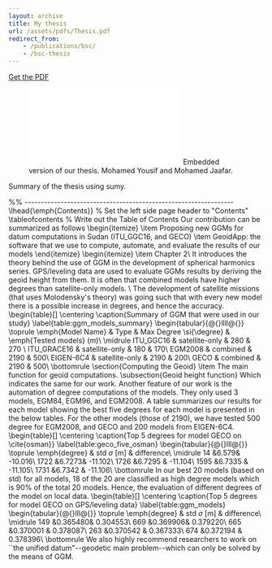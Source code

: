 ```yaml
---
layout: archive
title: My thesis
url: /assets/pdfs/Thesis.pdf
redirect_from: 
    - /publications/bsc/
    - /bsc-thesis
---
```


[Get the PDF](/assets/pdfs/Thesis.pdf)

<figure>
<embed src='/assets/pdfs/Thesis.pdf'>
<caption>Embedded version of our thesis. Mohamed Yousif and Mohamed Jaafar.</caption>
</figure>
 <object width="400" height="400" data="/assets/pdfs/Thesis.pdf"></object> 
Summary of the thesis using sumy.


%% ---------------------------------------------------------------- \lhead{\emph{Contents}}  % Set the left side page header to "Contents" \tableofcontents  % Write out the Table of Contents
Our contribution can be summarized as follows \begin{itemize} \item Proposing new GGMs for datum computations in Sudan (ITU\_GGC16, and GECO) \item GeoidApp: the software that we use to compute, automate, and evaluate the results of our models \end{itemize}
\begin{itemize} \item Chapter 2\\ It introduces the theory behind the use of GGM in the development of spherical harmonics series.
GPS/leveling data are used to evaluate GGMs results by deriving the geoid height from them.
It is often that combined models have higher degrees than satellite-only models.
\\ The development of satellite missions (that uses Molodensky's theory) was going such that with every new model there is a possible increase in degrees, and hence the accuracy.
\begin{table}[] \centering \caption{Summary of GGM that were used in our study} \label{table:ggm_models_summary} \begin{tabular}{@{}llll@{}} \toprule \emph{Model Name} & Type  & Max Degree \si{\degree} & \emph{Tested models} $(m)$\\ \midrule ITU\_GGC16 & satellite-only & 280 & 270 \\ ITU\_GRACE16 & satellite-only & 180 & 170\\ EGM2008 & combined & 2190 & 500\\ EIGEN-6C4 & satellite-only & 2190 & 200\\ GECO & combined & 2190 & 500\\ \bottomrule
\section{Computing the Geoid}
\item The main function for geoid computations.
\subsection{Geoid height function}
Which indicates the same for our work.
Another feature of our work is the automation of degree computations of the models.
They only used 3 models,  EGM84, EGM96, and EGM2008.
A table summarizes our results for each model showing the best five degrees for each model is presented in the below tables.
For the other models (those of 2190), we have tested 500 degree for EGM2008, and GECO and 200 models from EIGEN-6C4.
\begin{table}[] \centering \caption{Top 5 degrees for model GECO on \cite{osman}} \label{table:geco_five_osman} \begin{tabular}{@{}lll@{}} \toprule \emph{degree} & std $\sigma$ [m]  & difference\\ \midrule 14 &6.579&    -10.016\\ 1722 &6.7273&   -11.102\\ 1726 &6.7295 &  -11.104\\ 1595 &6.7335 &  -11.105\\ 1731 &6.7342  & -11.106\\ \bottomrule
In our best 20 models (based on std) for all models, 18 of the 20 are classified as high degree models which is 90\% of the total 20 models.
Hence, the evaluation of different degrees of the model on local data.
\begin{table}[] \centering \caption{Top 5 degrees for model GECO on GPS/leveling data} \label{table:ggm_models} \begin{tabular}{@{}lll@{}} \toprule \emph{degree} & std $\sigma$ [m]  & difference\\ \midrule 149 &0.365480&    0.304553\\ 669 &0.369906&   0.379220\\ 665 &0.370001 &  0.378087\\ 263 &0.370542 &  0.367333\\ 674 &0.372194  & 0.378396\\ \bottomrule
We also highly recommend researchers to work on ``the unified datum"--geodetic main problem--which can only be solved by the means of GGM.
